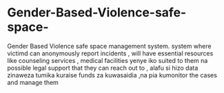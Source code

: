 # Gender-Based-Violence-safe-space-
Gender Based Violence safe space management system.
 system where victimd can anonymously report incidents , 
 will have essential resources like counseling services ,
 medical facilities yenye iko suited to them na possible legal support that they can reach out to , alafu si hizo data zinaweza tumika kuraise funds za kuwasaidia ,na pia kumonitor the cases  and manage them
